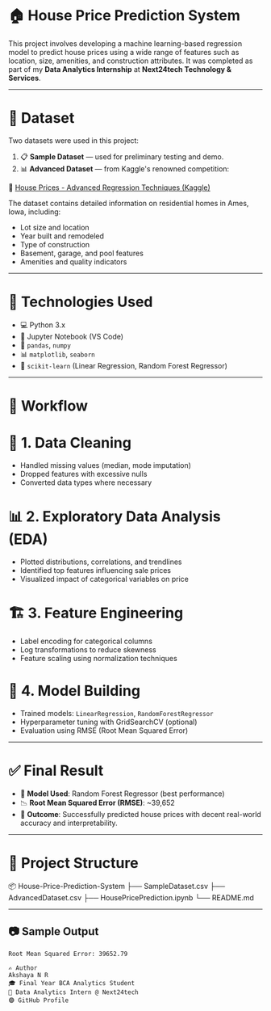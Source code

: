 # 🏠 House Price Prediction System

This project involves developing a machine learning-based regression model to predict house prices using a wide range of features such as location, size, amenities, and construction attributes. It was completed as part of my **Data Analytics Internship** at **Next24tech Technology & Services**.

---

# 📂 Dataset

Two datasets were used in this project:

1. 📋 **Sample Dataset** — used for preliminary testing and demo.
2. 📊 **Advanced Dataset** — from Kaggle's renowned competition:

🔗 [House Prices - Advanced Regression Techniques (Kaggle)](https://www.kaggle.com/competitions/house-prices-advanced-regression-techniques)

The dataset contains detailed information on residential homes in Ames, Iowa, including:
- Lot size and location
- Year built and remodeled
- Type of construction
- Basement, garage, and pool features
- Amenities and quality indicators

---

# 🔧 Technologies Used

- 💻 Python 3.x
- 📒 Jupyter Notebook (VS Code)
- 🐼 `pandas`, `numpy`
- 📊 `matplotlib`, `seaborn`
- 🧠 `scikit-learn` (Linear Regression, Random Forest Regressor)

---

# 🧠 Workflow

# 🧹 1. Data Cleaning
- Handled missing values (median, mode imputation)
- Dropped features with excessive nulls
- Converted data types where necessary

# 📊 2. Exploratory Data Analysis (EDA)
- Plotted distributions, correlations, and trendlines
- Identified top features influencing sale prices
- Visualized impact of categorical variables on price

# 🏗️ 3. Feature Engineering
- Label encoding for categorical columns
- Log transformations to reduce skewness
- Feature scaling using normalization techniques

# 🤖 4. Model Building
- Trained models: `LinearRegression`, `RandomForestRegressor`
- Hyperparameter tuning with GridSearchCV (optional)
- Evaluation using RMSE (Root Mean Squared Error)

---

# ✅ Final Result

- 📌 **Model Used**: Random Forest Regressor (best performance)
- 📉 **Root Mean Squared Error (RMSE)**: ~39,652
- 🎯 **Outcome**: Successfully predicted house prices with decent real-world accuracy and interpretability.

---

# 📁 Project Structure
📦 House-Price-Prediction-System
├── SampleDataset.csv
├── AdvancedDataset.csv
├── HousePricePrediction.ipynb
└── README.md


---

## 📷 Sample Output

```text
Root Mean Squared Error: 39652.79

✍️ Author
Akshaya N R
🎓 Final Year BCA Analytics Student
🚀 Data Analytics Intern @ Next24tech
🟣 GitHub Profile




